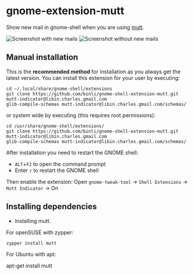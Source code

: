 gnome-extension-mutt
=====================

Show new mail in gnome-shell when you are using [mutt].

![Screenshot with new mails][screenshot]
![Screenshot without new mails][screenshot-nomails]

Manual installation
-------------------

This is the **recommended method** for installation as you always get the latest version.
You can install this extension for your user by executing:

    cd ~/.local/share/gnome-shell/extensions
    git clone https://github.com/binli/gnome-shell-extension-mutt.git mutt-indicator@libin.charles.gmail.com
    glib-compile-schemas mutt-indicator@libin.charles.gmail.com/schemas/

or system wide by executing (this requires root permissions):

    cd /usr/share/gnome-shell/extensions/
    git clone https://github.com/binli/gnome-shell-extension-mutt.git mutt-indicator@libin.charles.gmail.com
    glib-compile-schemas mutt-indicator@libin.charles.gmail.com/schemas/

After installation you need to restart the GNOME shell:

* `ALT`+`F2` to open the command prompt
* Enter `r` to restart the GNOME shell

Then enable the extension:
Open `gnome-tweak-tool` -> `Shell Extensions` -> `Mutt Indicator` -> On

Installing dependencies
-------------
* Installing mutt.

For openSUSE with zypper:

`zypper install mutt`

For Ubuntu with apt:

 apt-get install mutt

[mutt]: http://www.mutt.org/
[screenshot]: https://raw.github.com/wiki/binli/gnome-shell-extension-mutt/mutt-indicator.png
[screenshot-nomails]: https://raw.github.com/wiki/binli/gnome-shell-extension-mutt/mutt-indicator-nomails.png
